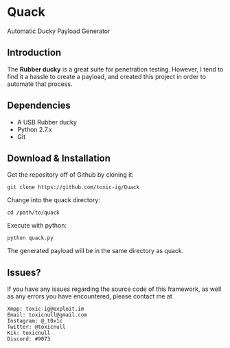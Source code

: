 # Quack
Automatic Ducky Payload Generator

## Introduction

The __Rubber ducky__ is a great suite for penetration testing. However, I tend to find it a hassle to create a payload, and created this project in order to automate that process.


## Dependencies

* A USB Rubber ducky
* Python 2.7.x
* Git

## Download & Installation

Get the repository off of Github by cloning it:

    git clone https://github.com/toxic-ig/Quack

Change into the quack directory:

    cd /path/to/quack

Execute with python:

    python quack.py

The generated payload will be in the same directory as quack.

## Issues?

If you have any issues regarding the source code of this framework, as well as any errors you have encountered, please contact me at 

    Xmpp: toxic-ig@exploit.im
    Email: toxicnull@gmail.com
    Instagram: @_t0x1c
    Twitter: @toxicnull
    Kik: toxicnull
    Discord: #9073
